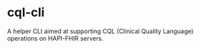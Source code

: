 # cql-cli
A helper CLI aimed at supporting CQL (Clinical Quality Language) operations on HAPI-FHIR servers.
